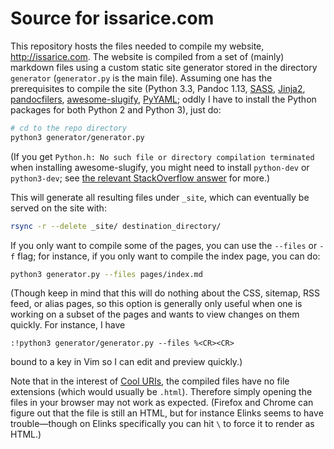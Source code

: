 # Source for issarice.com

This repository hosts the files needed to compile my website,
<http://issarice.com>.  The website is compiled from a set of (mainly)
markdown files using a custom static site generator stored in the
directory `generator` (`generator.py` is the main file).  Assuming one
has the prerequisites to compile the site (Python 3.3, Pandoc 1.13,
[SASS], [Jinja2], [pandocfilers], [awesome-slugify], [PyYAML]; oddly I
have to install the Python packages for both Python 2 and Python 3),
just do:

```bash
# cd to the repo directory
python3 generator/generator.py
```

[SASS]: http://sass-lang.com/
[Jinja2]: http://jinja.pocoo.org/
[pandocfilers]: https://github.com/jgm/pandocfilters/
[awesome-slugify]: https://github.com/dimka665/awesome-slugify
[PyYAML]: http://pyyaml.org/wiki/PyYAML

(If you get `Python.h: No such file or directory compilation terminated`
when installing awesome-slugify, you might need to install `python-dev`
or `python3-dev`; see [the relevant StackOverflow answer] for more.)

[the relevant StackOverflow answer]: http://stackoverflow.com/questions/21530577/fatal-error-python-h-no-such-file-or-directory

This will generate all resulting files under `_site`, which can
eventually be served on the site with:

```bash
rsync -r --delete _site/ destination_directory/
```

If you only want to compile some of the pages, you can use the `--files`
or `-f` flag; for instance, if you only want to compile the index page,
you can do:

```bash
python3 generator.py --files pages/index.md
```

(Though keep in mind that this will do nothing about the CSS, sitemap,
RSS feed, or alias pages, so this option is generally only useful when
one is working on a subset of the pages and wants to view changes on
them quickly.  For instance, I have

```vim
:!python3 generator/generator.py --files %<CR><CR>
```

bound to a key in Vim so I can edit and preview
quickly.)

Note that in the interest of [Cool URIs], the compiled files have no
file extensions (which would usually be `.html`).  Therefore simply
opening the files in your browser may not work as expected.  (Firefox
and Chrome can figure out that the file is still an HTML, but for
instance Elinks seems to have trouble—though on Elinks specifically you
can hit `\` to force it to render as HTML.)

[Cool URIs]: http://www.w3.org/TR/cooluris/
